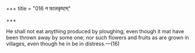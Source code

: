 +++
title = "016 न फालकृष्टम्"

+++

He shall not eat anything produced by ploughing, even though it mat have been thrown away by some one; nor such flowers and fruits as are grown in villages, even though he in be in distress.—(16)